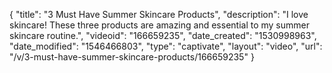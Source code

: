 {
    "title": "3 Must Have Summer Skincare Products",
    "description": "I love skincare! These three products are amazing and essential to my summer skincare routine.",
    "videoid": "166659235",
    "date_created": "1530998963",
    "date_modified": "1546466803",
    "type": "captivate",
    "layout": "video",
    "url": "\/v\/3-must-have-summer-skincare-products\/166659235"
}